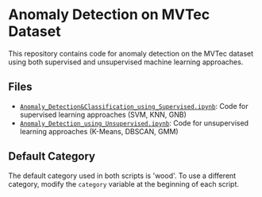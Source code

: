 # Anomaly Detection on MVTec Dataset

This repository contains code for anomaly detection on the MVTec dataset using both supervised and unsupervised machine learning approaches.

## Files

- [`Anomaly_Detection&Classification_using_Supervised.ipynb`](https://github.com/goitom50/ML/blob/main/ML/Anomaly_Detection&Classification_using_Supervised.ipynb): Code for supervised learning approaches (SVM, KNN, GNB)
- [`Anomaly_Detection_using_Unsupervised.ipynb`](https://github.com/goitom50/ML/blob/main/ML/Anomaly_Detection_using_Unsupervised.ipynb): Code for unsupervised learning approaches (K-Means, DBSCAN, GMM)

## Default Category

The default category used in both scripts is 'wood'. To use a different category, modify the `category` variable at the beginning of each script.
